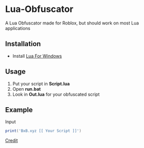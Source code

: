 # Lua-Obfuscator

A Lua Obfuscator made for Roblox, but should work on most Lua applications

## Installation

- Install [Lua For Windows](https://github.com/rjpcomputing/luaforwindows/releases/)

## Usage

1. Put your script in **Script.lua**
2. Open **run.bat**
3. Look in **Out.lua** for your obfuscated script

## Example

Input

```lua
print('BxB.xyz [[ Your Script ]]')
```

[Credit](https://bxb-hub.github.io/Profile_Card/)
